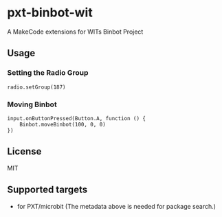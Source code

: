 # pxt-binbot-wit

A MakeCode extensions for WITs Binbot Project


## Usage


### Setting the Radio Group

```blocks
radio.setGroup(187)
```

### Moving Binbot

```blocks
input.onButtonPressed(Button.A, function () {
    Binbot.moveBinbot(100, 0, 0)
})
```

## License
MIT

## Supported targets

* for PXT/microbit
(The metadata above is needed for package search.)

